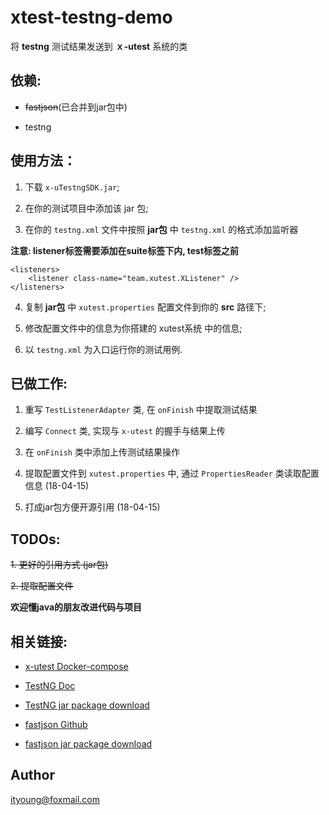 # xtest-testng-demo

将 **testng** 测试结果发送到 **ｘ-utest** 系统的类

## 依赖:

- ~~fastjson~~(已合并到jar包中)

- testng

## 使用方法：

1. 下载 `x-uTestngSDK.jar`;

2. 在你的测试项目中添加该 jar 包;

3. 在你的 `testng.xml` 文件中按照 **jar包** 中 `testng.xml` 的格式添加监听器

**注意: listener标签需要添加在suite标签下内, test标签之前**

```
<listeners>
    <listener class-name="team.xutest.XListener" />
</listeners>
```

4. 复制 **jar包** 中 `xutest.properties` 配置文件到你的 **src** 路径下;

5. 修改配置文件中的信息为你搭建的 xutest系统 中的信息;

6. 以 `testng.xml` 为入口运行你的测试用例.

## 已做工作:

1. 重写 `TestListenerAdapter` 类, 在 `onFinish` 中提取测试结果

2. 编写 `Connect` 类, 实现与 `x-utest` 的握手与结果上传

3. 在 `onFinish` 类中添加上传测试结果操作

4. 提取配置文件到 `xutest.properties` 中, 通过 `PropertiesReader` 类读取配置信息 (18-04-15)

5. 打成jar包方便开源引用 (18-04-15)

## TODOs:

~~1. 更好的引用方式 (jar包)~~

~~2. 提取配置文件~~

**欢迎懂java的朋友改进代码与项目**

## 相关链接:

- [x-utest Docker-compose](https://github.com/x-utest/xtest-docker-compose)

- [TestNG Doc](http://testng.org/doc/)

- [TestNG jar package download](http://mvnrepository.com/artifact/org.testng/testng)

- [fastjson Github](https://github.com/alibaba/fastjson)

- [fastjson jar package download](http://repo1.maven.org/maven2/com/alibaba/fastjson/)

## Author

ityoung@foxmail.com
